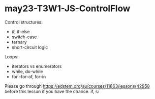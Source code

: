# may23-T3W1-JS-ControlFlow

Control structures:

- if, if-else
- switch-case
- ternary
- short-circuit logic

Loops:

- iterators vs enumerators
- while, do-while
- for
-for-of, for-in

Please go through  <https://edstem.org/au/courses/11863/lessons/42958> before this lesson if you have the chance.
if, si